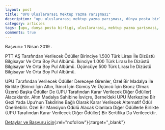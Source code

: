 ```yaml
---
layout: post
title: "UPU Uluslararası Mektup Yazma Yarışması"
description: "upu uluslararası mektup yazma yarışması, dünya posta birliği"
category: articles
tags: [upu, dunya posta birligi, uluslararasi, mektup yazma yarismasi, ptt]
comments: true
---
```


Başvuru: 1 Nisan 2019 . 

PTT AŞ Tarafından Verilecek Ödüller
Birinciye 1.500 Türk Lirası İle Dizüstü Bilgisayar Ve Orta Boy Pul Albümü.
İkinciye 1.000 Türk Lirası İle Dizüstü Bilgisayar Ve Orta Boy Pul Albümü.
Üçüncüye 500 Türk Lirası İle Dizüstü Bilgisayar Ve Orta Boy Pul Albümü.

UPU Tarafından Verilecek Ödüller
Dereceye Girenler, Özel Bir Madalya İle Birlikte (Birinci İçin Altın, İkinci İçin Gümüş Ve Üçüncü İçin Bronz Olmak Üzere) Başka Ödüller De (UPU Tarafından Karar Verilecek Diğer Ödüller) Alacaklardır.
Altın Madalya Sahibine İsviçre, Berne’deki UPU Merkezine Bir Gezi Yada Upu’nun Takdirine Bağlı Olarak Karar Verilecek Alternatif Ödül Önerilebilir.
Özel Bir Mansiyon Ödülü Alacak Olanlara Diğer Ödüllerle Birlikte (UPU Tarafından Karar Verilecek Diğer Ödüller) Bir Sertifika Da Verilecektir.

[Detaylar ve Başvuru için](https://www.guncel-egitim.org/upu-uluslararasi-mektup-yazma-yarismasi/?utm_source=edebiyatyarismalari.com&utm_medium=affiliate){:rel="nofollow"}{:target="_blank"}